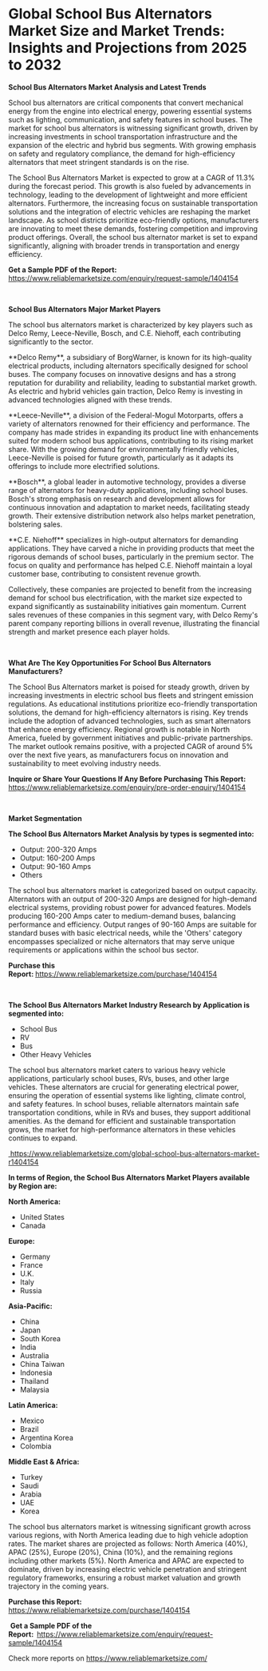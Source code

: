 <p><h1>Global School Bus Alternators Market Size and Market Trends: Insights and Projections from 2025 to 2032</h1></p><p><strong>School Bus Alternators Market Analysis and Latest Trends</strong></p>
<p><p>School bus alternators are critical components that convert mechanical energy from the engine into electrical energy, powering essential systems such as lighting, communication, and safety features in school buses. The market for school bus alternators is witnessing significant growth, driven by increasing investments in school transportation infrastructure and the expansion of the electric and hybrid bus segments. With growing emphasis on safety and regulatory compliance, the demand for high-efficiency alternators that meet stringent standards is on the rise.</p><p>The School Bus Alternators Market is expected to grow at a CAGR of 11.3% during the forecast period. This growth is also fueled by advancements in technology, leading to the development of lightweight and more efficient alternators. Furthermore, the increasing focus on sustainable transportation solutions and the integration of electric vehicles are reshaping the market landscape. As school districts prioritize eco-friendly options, manufacturers are innovating to meet these demands, fostering competition and improving product offerings. Overall, the school bus alternator market is set to expand significantly, aligning with broader trends in transportation and energy efficiency.</p></p>
<p><strong>Get a Sample PDF of the Report:&nbsp;</strong> <a href="https://www.reliablemarketsize.com/enquiry/request-sample/1404154?utm_campaign=3345&utm_medium=2&utm_source=Github&utm_content=ia&utm_term=28032025&utm_id=school-bus-alternators">https://www.reliablemarketsize.com/enquiry/request-sample/1404154</a></p>
<p>&nbsp;</p>
<p><strong>School Bus Alternators Major Market Players</strong></p>
<p><p>The school bus alternators market is characterized by key players such as Delco Remy, Leece-Neville, Bosch, and C.E. Niehoff, each contributing significantly to the sector.</p><p>**Delco Remy**, a subsidiary of BorgWarner, is known for its high-quality electrical products, including alternators specifically designed for school buses. The company focuses on innovative designs and has a strong reputation for durability and reliability, leading to substantial market growth. As electric and hybrid vehicles gain traction, Delco Remy is investing in advanced technologies aligned with these trends.</p><p>**Leece-Neville**, a division of the Federal-Mogul Motorparts, offers a variety of alternators renowned for their efficiency and performance. The company has made strides in expanding its product line with enhancements suited for modern school bus applications, contributing to its rising market share. With the growing demand for environmentally friendly vehicles, Leece-Neville is poised for future growth, particularly as it adapts its offerings to include more electrified solutions.</p><p>**Bosch**, a global leader in automotive technology, provides a diverse range of alternators for heavy-duty applications, including school buses. Bosch's strong emphasis on research and development allows for continuous innovation and adaptation to market needs, facilitating steady growth. Their extensive distribution network also helps market penetration, bolstering sales.</p><p>**C.E. Niehoff** specializes in high-output alternators for demanding applications. They have carved a niche in providing products that meet the rigorous demands of school buses, particularly in the premium sector. The focus on quality and performance has helped C.E. Niehoff maintain a loyal customer base, contributing to consistent revenue growth.</p><p>Collectively, these companies are projected to benefit from the increasing demand for school bus electrification, with the market size expected to expand significantly as sustainability initiatives gain momentum. Current sales revenues of these companies in this segment vary, with Delco Remy's parent company reporting billions in overall revenue, illustrating the financial strength and market presence each player holds.</p></p>
<p>&nbsp;</p>
<p><strong>What Are The Key Opportunities For School Bus Alternators Manufacturers?</strong></p>
<p><p>The School Bus Alternators market is poised for steady growth, driven by increasing investments in electric school bus fleets and stringent emission regulations. As educational institutions prioritize eco-friendly transportation solutions, the demand for high-efficiency alternators is rising. Key trends include the adoption of advanced technologies, such as smart alternators that enhance energy efficiency. Regional growth is notable in North America, fueled by government initiatives and public-private partnerships. The market outlook remains positive, with a projected CAGR of around 5% over the next five years, as manufacturers focus on innovation and sustainability to meet evolving industry needs.</p></p>
<p><strong>Inquire or Share Your Questions If Any Before Purchasing This Report:</strong> <a href="https://www.reliablemarketsize.com/enquiry/pre-order-enquiry/1404154?utm_campaign=3345&utm_medium=2&utm_source=Github&utm_content=ia&utm_term=28032025&utm_id=school-bus-alternators">https://www.reliablemarketsize.com/enquiry/pre-order-enquiry/1404154</a></p>
<p>&nbsp;</p>
<p><strong>Market Segmentation</strong></p>
<p><strong>The School Bus Alternators Market Analysis by types is segmented into:</strong></p>
<p><ul><li>Output: 200-320 Amps</li><li>Output: 160-200 Amps</li><li>Output: 90-160 Amps</li><li>Others</li></ul></p>
<p><p>The school bus alternators market is categorized based on output capacity. Alternators with an output of 200-320 Amps are designed for high-demand electrical systems, providing robust power for advanced features. Models producing 160-200 Amps cater to medium-demand buses, balancing performance and efficiency. Output ranges of 90-160 Amps are suitable for standard buses with basic electrical needs, while the 'Others' category encompasses specialized or niche alternators that may serve unique requirements or applications within the school bus sector.</p></p>
<p><strong>Purchase this Report:&nbsp;</strong><a href="https://www.reliablemarketsize.com/purchase/1404154?utm_campaign=3345&utm_medium=2&utm_source=Github&utm_content=ia&utm_term=28032025&utm_id=school-bus-alternators">https://www.reliablemarketsize.com/purchase/1404154</a></p>
<p>&nbsp;</p>
<p><strong>The School Bus Alternators Market Industry Research by Application is segmented into:</strong></p>
<p><ul><li>School Bus</li><li>RV</li><li>Bus</li><li>Other Heavy Vehicles</li></ul></p>
<p><p>The school bus alternators market caters to various heavy vehicle applications, particularly school buses, RVs, buses, and other large vehicles. These alternators are crucial for generating electrical power, ensuring the operation of essential systems like lighting, climate control, and safety features. In school buses, reliable alternators maintain safe transportation conditions, while in RVs and buses, they support additional amenities. As the demand for efficient and sustainable transportation grows, the market for high-performance alternators in these vehicles continues to expand.</p></p>
<p><a href="https://www.reliablemarketsize.com/global-school-bus-alternators-market-r1404154?utm_campaign=3345&utm_medium=2&utm_source=Github&utm_content=ia&utm_term=28032025&utm_id=school-bus-alternators">&nbsp;https://www.reliablemarketsize.com/global-school-bus-alternators-market-r1404154</a></p>
<p><strong>In terms of Region, the School Bus Alternators Market Players available by Region are:</strong></p>
<p>
    <p> <strong> North America: </strong>
        <ul>
            <li>United States</li>
            <li>Canada</li>
        </ul>
        </p> 
    <p> <strong> Europe: </strong>
        <ul>
            <li>Germany</li>
            <li>France</li>
            <li>U.K.</li>
            <li>Italy</li>
            <li>Russia</li>
        </ul>
        </p> 
    <p> <strong> Asia-Pacific: </strong>
        <ul>
            <li>China</li>
            <li>Japan</li>
            <li>South Korea</li>
            <li>India</li>
            <li>Australia</li>
            <li>China Taiwan</li>
            <li>Indonesia</li>
            <li>Thailand</li>
            <li>Malaysia</li>
        </ul>
        </p> 
    <p> <strong> Latin America: </strong>
        <ul>
            <li>Mexico</li>
            <li>Brazil</li>
            <li>Argentina Korea</li>
            <li>Colombia</li>
        </ul>
        </p> 
    <p> <strong> Middle East & Africa: </strong>
        <ul>
            <li>Turkey</li>
            <li>Saudi</li>
            <li>Arabia</li>
            <li>UAE</li>
            <li>Korea</li>
        </ul>
    </p>
    </p>
<p><p>The school bus alternators market is witnessing significant growth across various regions, with North America leading due to high vehicle adoption rates. The market shares are projected as follows: North America (40%), APAC (25%), Europe (20%), China (10%), and the remaining regions including other markets (5%). North America and APAC are expected to dominate, driven by increasing electric vehicle penetration and stringent regulatory frameworks, ensuring a robust market valuation and growth trajectory in the coming years.</p></p>
<p><strong>Purchase this Report: </strong><a href="https://www.reliablemarketsize.com/purchase/1404154?utm_campaign=3345&utm_medium=2&utm_source=Github&utm_content=ia&utm_term=28032025&utm_id=school-bus-alternators">https://www.reliablemarketsize.com/purchase/1404154</a></p>
<p>&nbsp;<strong>Get a Sample PDF of the Report:&nbsp;&nbsp;</strong><a href="https://www.reliablemarketsize.com/enquiry/request-sample/1404154?utm_campaign=3345&utm_medium=2&utm_source=Github&utm_content=ia&utm_term=28032025&utm_id=school-bus-alternators">https://www.reliablemarketsize.com/enquiry/request-sample/1404154</a></p>
<p><strong></strong></p>
<p>Check more reports on <a href="https://www.reliablemarketsize.com/?utm_campaign=3345&utm_medium=2&utm_source=Github&utm_content=ia&utm_term=28032025&utm_id=school-bus-alternators">https://www.reliablemarketsize.com/</a></p>